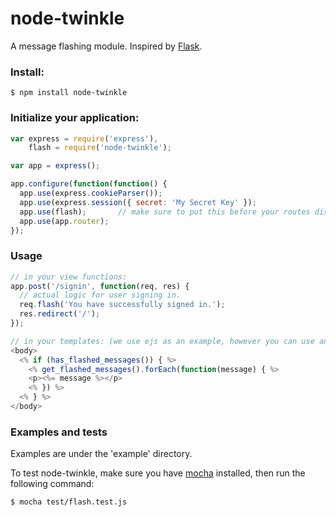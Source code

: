 # node-twinkle

A message flashing module. Inspired by [Flask](http://flask.pocoo.org/docs/patterns/flashing/).

### Install:

    $ npm install node-twinkle

### Initialize your application:

```javascript
var express = require('express'),
    flash = require('node-twinkle');

var app = express();

app.configure(function(function() {
  app.use(express.cookieParser());
  app.use(express.session({ secret: 'My Secret Key' });
  app.use(flash);       // make sure to put this before your routes dispatchers.
  app.use(app.router);
});
```

### Usage

```javascript
// in your view functions:
app.post('/signin', function(req, res) {
  // actual logic for user signing in.
  req.flash('You have successfully signed in.');
  res.redirect('/');
});

// in your templates: (we use ejs as an example, however you can use any template as you like)
<body>
  <% if (has_flashed_messages()) { %>
    <% get_flashed_messages().forEach(function(message) { %>
    <p><%= message %></p>
    <% }) %>
  <% } %>
</body>
```

### Examples and tests

Examples are under the 'example' directory.

To test node-twinkle, make sure you have [mocha](http://visionmedia.github.io/mocha/) installed, then run the following command:

    $ mocha test/flash.test.js
